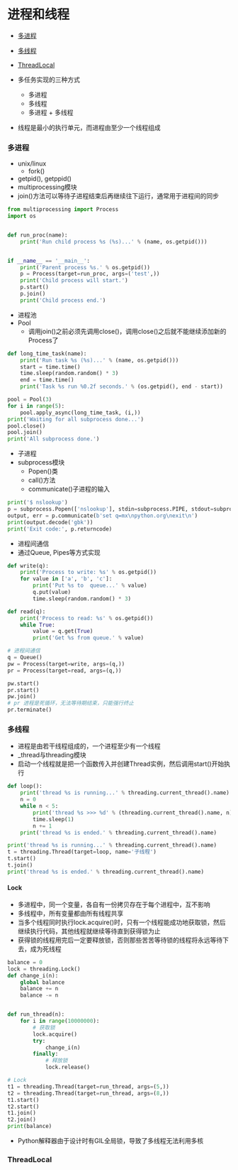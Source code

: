 # 进程和线程

- [多进程](#multiprocess)
- [多线程](#multithread)
- [ThreadLocal](#threadlocal)

- 多任务实现的三种方式
    - 多进程
    - 多线程
    - 多进程 + 多线程
- 线程是最小的执行单元，而进程由至少一个线程组成

<div id="multiprocess"></div>

### 多进程
- unix/linux
    - fork()
- getpid(), getppid()
- multiprocessing模块
- join()方法可以等待子进程结束后再继续往下运行，通常用于进程间的同步
```python
from multiprocessing import Process
import os


def run_proc(name):
    print('Run child process %s (%s)...' % (name, os.getpid()))


if __name__ == '__main__':
    print('Parent process %s.' % os.getpid())
    p = Process(target=run_proc, args=('test',))
    print('Child process will start.')
    p.start()
    p.join()
    print('Child process end.')
```
- 进程池
- Pool
    - 调用join()之前必须先调用close()，调用close()之后就不能继续添加新的Process了
```python
def long_time_task(name):
    print('Run task %s (%s)...' % (name, os.getpid()))
    start = time.time()
    time.sleep(random.random() * 3)
    end = time.time()
    print('Task %s run %0.2f seconds.' % (os.getpid(), end - start))

pool = Pool(3)
for i in range(5):
    pool.apply_async(long_time_task, (i,))
print('Waiting for all subprocess done...')
pool.close()
pool.join()
print('All subprocess done.')
```

- 子进程
- subprocess模块
    + Popen()类
    + call()方法
    + communicate()子进程的输入
```python
print('$ nslookup')
p = subprocess.Popen(['nslookup'], stdin=subprocess.PIPE, stdout=subprocess.PIPE, stderr=subprocess.PIPE)
output, err = p.communicate(b'set q=mx\npython.org\nexit\n')
print(output.decode('gbk'))
print('Exit code:', p.returncode)
```

- 进程间通信
- 通过Queue, Pipes等方式实现
```python
def write(q):
    print('Process to write: %s' % os.getpid())
    for value in ['a', 'b', 'c']:
        print('Put %s to  queue...' % value)
        q.put(value)
        time.sleep(random.random() * 3)

def read(q):
    print('Process to read: %s' % os.getpid())
    while True:
        value = q.get(True)
        print('Get %s from queue.' % value)

# 进程间通信
q = Queue()
pw = Process(target=write, args=(q,))
pr = Process(target=read, args=(q,))

pw.start()
pr.start()
pw.join()
# pr 进程是死循环，无法等待期结束，只能强行终止
pr.terminate()
```

<div id="multithread"></div>

### 多线程
- 进程是由若干线程组成的，一个进程至少有一个线程
- \_thread与threading模块
- 启动一个线程就是把一个函数传入并创建Thread实例，然后调用start()开始执行
```python
def loop():
    print('thread %s is running...' % threading.current_thread().name)
    n = 0
    while n < 5:
        print('thread %s >>> %d' % (threading.current_thread().name, n))
        time.sleep(1)
        n += 1
    print('thread %s is ended.' % threading.current_thread().name)

print('thread %s is running...' % threading.current_thread().name)
t = threading.Thread(target=loop, name='子线程')
t.start()
t.join()
print('thread %s is ended.' % threading.current_thread().name)
```

#### Lock
- 多进程中，同一个变量，各自有一份拷贝存在于每个进程中，互不影响
- 多线程中，所有变量都由所有线程共享
- 当多个线程同时执行lock.acquire()时，只有一个线程能成功地获取锁，然后继续执行代码，其他线程就继续等待直到获得锁为止
- 获得锁的线程用完后一定要释放锁，否则那些苦苦等待锁的线程将永远等待下去，成为死线程
```python
balance = 0
lock = threading.Lock()
def change_i(n):
    global balance
    balance += n
    balance -= n


def run_thread(n):
    for i in range(10000000):
        # 获取锁
        lock.acquire()
        try:
            change_i(n)
        finally:
            # 释放锁
            lock.release()

# Lock
t1 = threading.Thread(target=run_thread, args=(5,))
t2 = threading.Thread(target=run_thread, args=(8,))
t1.start()
t2.start()
t1.join()
t2.join()
print(balance)
```

- Python解释器由于设计时有GIL全局锁，导致了多线程无法利用多核

<div id="threadlocal"></div>

### ThreadLocal